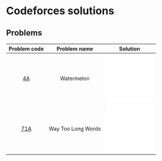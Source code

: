# Codeforces solutions

## Problems

| __Problem code__ | __Problem name__ | __Solution__ |
| :---: | :---: | :---: |
| [4A](https://codeforces.com/problemset/problem/4/A) | Watermelon | [<img src="res/bright-light-bulb.svg">](src/watermelon/main.cpp) |
| [71A](https://codeforces.com/problemset/problem/71/A) | Way Too Long Words | [<img src="res/bright-light-bulb.svg">](src/way-too-long-words/main.cpp) |
